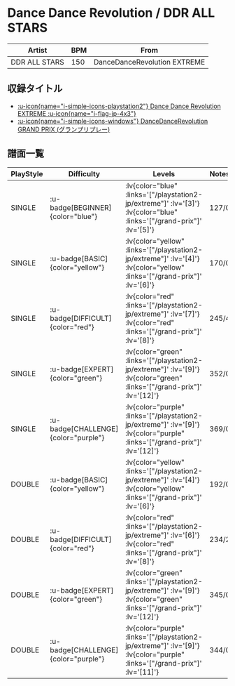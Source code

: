 # Dance Dance Revolution / DDR ALL STARS

|Artist|BPM|From|
|------|---|----|
|DDR ALL STARS|150|DanceDanceRevolution EXTREME|

## 収録タイトル

- [ :u-icon{name="i-simple-icons-playstation2"} Dance Dance Revolution EXTREME :u-icon{name="i-flag-jp-4x3"} ](/playstation2-jp/extreme)
- [ :u-icon{name="i-simple-icons-windows"} DanceDanceRevolution GRAND PRIX (グランプリプレー)](/grand-prix)

## 譜面一覧

|PlayStyle|Difficulty|Levels|Notes|Movie|
|---------|----------|------|-----|-----|
|SINGLE| :u-badge[BEGINNER]{color="blue"} | :lv{color="blue" :links='["/playstation2-jp/extreme"]' :lv='[3]'}  :lv{color="blue" :links='["/grand-prix"]' :lv='[5]'} |127/0||
|SINGLE| :u-badge[BASIC]{color="yellow"} | :lv{color="yellow" :links='["/playstation2-jp/extreme"]' :lv='[4]'}  :lv{color="yellow" :links='["/grand-prix"]' :lv='[6]'} |170/0||
|SINGLE| :u-badge[DIFFICULT]{color="red"} | :lv{color="red" :links='["/playstation2-jp/extreme"]' :lv='[7]'}  :lv{color="red" :links='["/grand-prix"]' :lv='[8]'} |245/4||
|SINGLE| :u-badge[EXPERT]{color="green"} | :lv{color="green" :links='["/playstation2-jp/extreme"]' :lv='[9]'}  :lv{color="green" :links='["/grand-prix"]' :lv='[12]'} |352/0||
|SINGLE| :u-badge[CHALLENGE]{color="purple"} | :lv{color="purple" :links='["/playstation2-jp/extreme"]' :lv='[9]'}  :lv{color="purple" :links='["/grand-prix"]' :lv='[12]'} |369/0||
|DOUBLE| :u-badge[BASIC]{color="yellow"} | :lv{color="yellow" :links='["/playstation2-jp/extreme"]' :lv='[4]'}  :lv{color="yellow" :links='["/grand-prix"]' :lv='[6]'} |192/0||
|DOUBLE| :u-badge[DIFFICULT]{color="red"} | :lv{color="red" :links='["/playstation2-jp/extreme"]' :lv='[6]'}  :lv{color="red" :links='["/grand-prix"]' :lv='[8]'} |234/2||
|DOUBLE| :u-badge[EXPERT]{color="green"} | :lv{color="green" :links='["/playstation2-jp/extreme"]' :lv='[9]'}  :lv{color="green" :links='["/grand-prix"]' :lv='[12]'} |345/0||
|DOUBLE| :u-badge[CHALLENGE]{color="purple"} | :lv{color="purple" :links='["/playstation2-jp/extreme"]' :lv='[9]'}  :lv{color="purple" :links='["/grand-prix"]' :lv='[11]'} |344/0||
